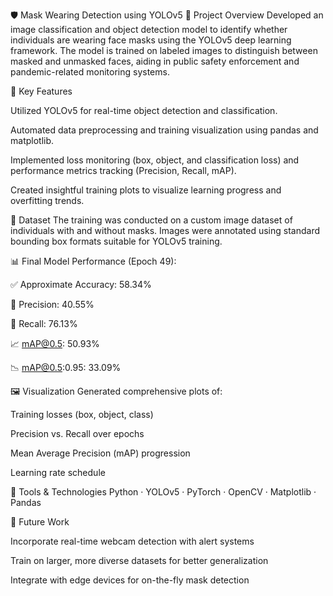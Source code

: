 🛡️ Mask Wearing Detection using YOLOv5
📌 Project Overview
Developed an image classification and object detection model to identify whether individuals are wearing face masks using the YOLOv5 deep learning framework. The model is trained on labeled images to distinguish between masked and unmasked faces, aiding in public safety enforcement and pandemic-related monitoring systems.

🔧 Key Features

Utilized YOLOv5 for real-time object detection and classification.

Automated data preprocessing and training visualization using pandas and matplotlib.

Implemented loss monitoring (box, object, and classification loss) and performance metrics tracking (Precision, Recall, mAP).

Created insightful training plots to visualize learning progress and overfitting trends.

📂 Dataset
The training was conducted on a custom image dataset of individuals with and without masks. Images were annotated using standard bounding box formats suitable for YOLOv5 training.

📊 Final Model Performance (Epoch 49):

✅ Approximate Accuracy: 58.34%

🎯 Precision: 40.55%

🔁 Recall: 76.13%

📈 mAP@0.5: 50.93%

📉 mAP@0.5:0.95: 33.09%

🖼️ Visualization
Generated comprehensive plots of:

Training losses (box, object, class)

Precision vs. Recall over epochs

Mean Average Precision (mAP) progression

Learning rate schedule

🚀 Tools & Technologies
Python · YOLOv5 · PyTorch · OpenCV · Matplotlib · Pandas

📌 Future Work

Incorporate real-time webcam detection with alert systems

Train on larger, more diverse datasets for better generalization

Integrate with edge devices for on-the-fly mask detection

